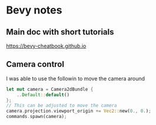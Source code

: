 # Bevy notes

## Main doc with short tutorials

<https://bevy-cheatbook.github.io>

## Camera control

I was able to use the followin to move the camera around

```rust
let mut camera = Camera2dBundle {
    ..Default::default()
};
// This can be adjusted to move the camera
camera.projection.viewport_origin += Vec2::new(0., 0.);
commands.spawn(camera);
```
